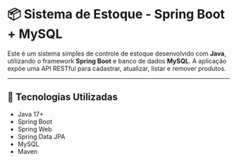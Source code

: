 # 📦 Sistema de Estoque - Spring Boot + MySQL

Este é um sistema simples de controle de estoque desenvolvido com **Java**, utilizando o framework **Spring Boot** e banco de dados **MySQL**. A aplicação expõe uma API RESTful para cadastrar, atualizar, listar e remover produtos.

---

## 🚀 Tecnologias Utilizadas

- Java 17+
- Spring Boot
- Spring Web
- Spring Data JPA
- MySQL
- Maven
